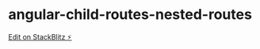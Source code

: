# angular-child-routes-nested-routes

[Edit on StackBlitz ⚡️](https://stackblitz.com/edit/angular-child-routes-nested-routes)